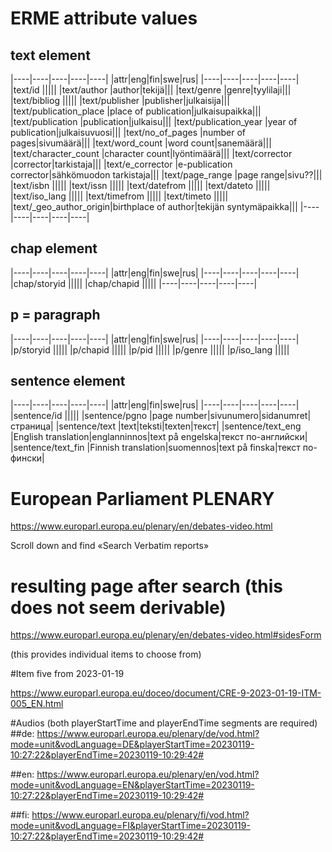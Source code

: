 # ERME attribute values

## text element
|----|----|----|----|----|
|attr|eng|fin|swe|rus|
|----|----|----|----|----|
|text/id |||||
|text/author |author|tekijä|||
|text/genre |genre|tyylilaji|||
|text/bibliog |||||
|text/publisher |publisher|julkaisija|||
|text/publication_place |place of publication|julkaisupaikka|||
|text/publication |publication|julkaisu|||
|text/publication_year |year of publication|julkaisuvuosi|||
|text/no_of_pages |number of pages|sivumäärä|||
|text/word_count |word count|sanemäärä|||
|text/character_count |character count|lyöntimäärä|||
|text/corrector |corrector|tarkistaja|||
|text/e_corrector |e-publication corrector|sähkömuodon tarkistaja|||
|text/page_range |page range|sivu??|||
|text/isbn |||||
|text/issn  |||||
|text/datefrom |||||
|text/dateto |||||
|text/iso_lang |||||
|text/timefrom |||||
|text/timeto |||||
|text/_geo_author_origin|birthplace of author|tekijän syntymäpaikka|||
|----|----|----|----|----|

## chap element
|----|----|----|----|----|
|attr|eng|fin|swe|rus|
|----|----|----|----|----|
|chap/storyid |||||
|chap/chapid |||||
|----|----|----|----|----|

## p = paragraph
|----|----|----|----|----|
|attr|eng|fin|swe|rus|
|----|----|----|----|----|
|p/storyid |||||
|p/chapid |||||
|p/pid |||||
|p/genre |||||
|p/iso_lang |||||

## sentence element

|----|----|----|----|----|
|attr|eng|fin|swe|rus|
|----|----|----|----|----|
|sentence/id |||||
|sentence/pgno |page number|sivunumero|sidanumret|страница|
|sentence/text |text|teksti|texten|текст|
|sentence/text_eng |English translation|englanninnos|text på engelska|текст по-английски|
|sentence/text_fin |Finnish translation|suomennos|text på finska|текст по-фински|


#####

# European Parliament PLENARY
https://www.europarl.europa.eu/plenary/en/debates-video.html

Scroll down and find «Search Verbatim reports»

# resulting page after search (this does not seem derivable)
https://www.europarl.europa.eu/plenary/en/debates-video.html#sidesForm

(this provides individual items to choose from)


#Item five from 2023-01-19

https://www.europarl.europa.eu/doceo/document/CRE-9-2023-01-19-ITM-005_EN.html

#Audios
(both playerStartTime and playerEndTime segments are required)
##de:
https://www.europarl.europa.eu/plenary/de/vod.html?mode=unit&vodLanguage=DE&playerStartTime=20230119-10:27:22&playerEndTime=20230119-10:29:42#

##en:
https://www.europarl.europa.eu/plenary/en/vod.html?mode=unit&vodLanguage=EN&playerStartTime=20230119-10:27:22&playerEndTime=20230119-10:29:42#

##fi:
https://www.europarl.europa.eu/plenary/fi/vod.html?mode=unit&vodLanguage=FI&playerStartTime=20230119-10:27:22&playerEndTime=20230119-10:29:42#